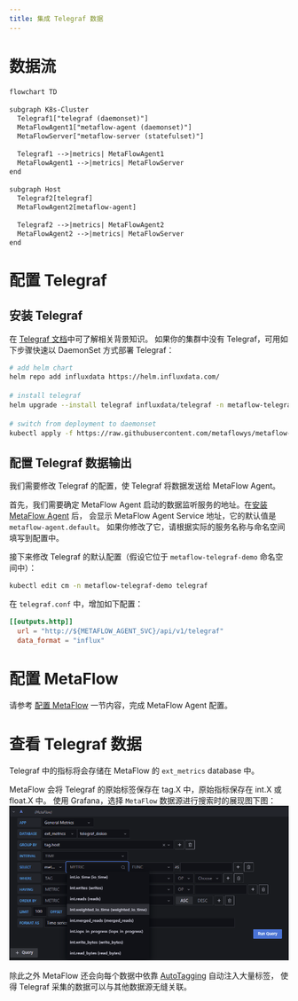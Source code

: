 ```yaml
---
title: 集成 Telegraf 数据
---
```


# 数据流

```mermaid
flowchart TD

subgraph K8s-Cluster
  Telegraf1["telegraf (daemonset)"]
  MetaFlowAgent1["metaflow-agent (daemonset)"]
  MetaFlowServer["metaflow-server (statefulset)"]

  Telegraf1 -->|metrics| MetaFlowAgent1
  MetaFlowAgent1 -->|metrics| MetaFlowServer
end

subgraph Host
  Telegraf2[telegraf]
  MetaFlowAgent2[metaflow-agent]

  Telegraf2 -->|metrics| MetaFlowAgent2
  MetaFlowAgent2 -->|metrics| MetaFlowServer
end
```

# 配置 Telegraf

## 安装 Telegraf

在 [Telegraf 文档](https://www.influxdata.com/time-series-platform/telegraf/)中可了解相关背景知识。
如果你的集群中没有 Telegraf，可用如下步骤快速以 DaemonSet 方式部署 Telegraf：
```bash
# add helm chart
helm repo add influxdata https://helm.influxdata.com/

# install telegraf
helm upgrade --install telegraf influxdata/telegraf -n metaflow-telegraf-demo --create-namespace

# switch from deployment to daemonset
kubectl apply -f https://raw.githubusercontent.com/metaflowys/metaflow-demo/main/metaflow-telegraf-demo/metaflow-telegraf-demo.yaml
```

## 配置 Telegraf 数据输出

我们需要修改 Telegraf 的配置，使 Telegraf 将数据发送给 MetaFlow Agent。

首先，我们需要确定 MetaFlow Agent 启动的数据监听服务的地址。在[安装 MetaFlow Agent](../../install/single-k8s/) 后，
会显示 MetaFlow Agent Service 地址，它的默认值是 `metaflow-agent.default`。
如果你修改了它，请根据实际的服务名称与命名空间填写到配置中。

接下来修改 Telegraf 的默认配置（假设它位于 `metaflow-telegraf-demo` 命名空间中）：
```bash
kubectl edit cm -n metaflow-telegraf-demo telegraf
```

在 `telegraf.conf` 中，增加如下配置：
```toml
[[outputs.http]]
  url = "http://${METAFLOW_AGENT_SVC}/api/v1/telegraf"
  data_format = "influx"
```

# 配置 MetaFlow

请参考 [配置 MetaFlow](../tracing/opentelemetry/#配置-metaflow) 一节内容，完成 MetaFlow Agent 配置。

# 查看 Telegraf 数据

Telegraf 中的指标将会存储在 MetaFlow 的 `ext_metrics` database 中。

MetaFlow 会将 Telegraf 的原始标签保存在 tag.X 中，原始指标保存在 int.X 或 float.X 中。
使用 Grafana，选择 `MetaFlow` 数据源进行搜索时的展现图下图：
![Telegraf 集成](./imgs/telegraf-integration.png)

除此之外 MetaFlow 还会向每个数据中依靠 [AutoTagging](./metrics-auto-tagging/) 自动注入大量标签，
使得 Telegraf 采集的数据可以与其他数据源无缝关联。
